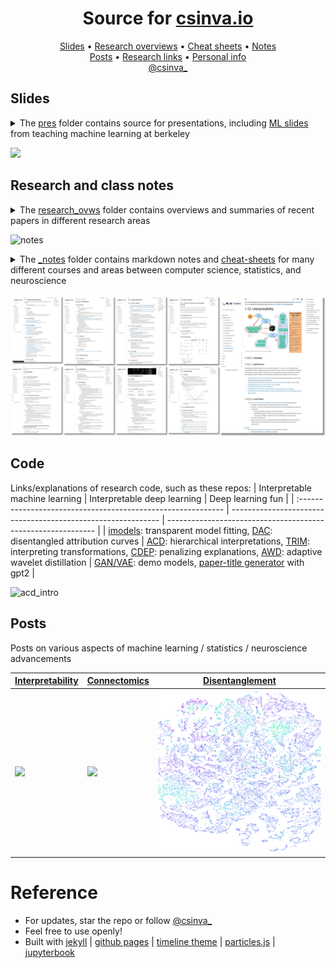<h1 align="center">Source for <a href="https://csinva.github.io">csinva.io</a></h1>

<p align="center">
  <a href="pres">Slides</a> •
  <a href="_notes/research_ovws">Research overviews</a> •
  <a href="_notes/cheat_sheets">Cheat sheets</a> •
  <a href="_notes">Notes</a>
  <br>
  <a href="_blog">Posts</a> •
  <a href="#code">Research links</a>  •
  <a href="https://scholar.google.com/citations?hl=en&user=XpttKK8AAAAJ&view_op=list_works&sortby=pubdate">Personal info</a>
  <br>
  <a href="https://twitter.com/csinva_">@csinva_</a>
</p>

## Slides

<details>
<summary>The <a href="pres">pres</a> folder contains source for presentations, including <a href="https://csinva.github.io/pres/189/#/">ML slides</a> from teaching machine learning at berkeley</summary>
The source is in markdown (<a href="https://csinva.io/blog/misc/reveal_md_enhanced/readme">built with reveal-md</a>) and is easily editable / exportable
<ul>
	<li><a href="https://csinva.io/pres/189/#/">ML slides (berkeley cs 189)</a></li>
	<li><a href="https://csinva.io/pres/188/#/">AI slides (berkeley cs 188)</a></li>   <li><a href="https://docs.google.com/presentation/d/1RIdbV279r20marRrN0b1bu2z9STkrivsMDa_Dauk8kE/present?slide=id.p">Interpretability workshop</a></li> 
	<li><a href="https://docs.google.com/presentation/d/1cdzZsyRYRs9GiR9s2-V7OO8oIcaabT5TVJFGR9qk_HY/present?slide=id.p">Disentanngled interpretations</a></li> 
</ul> 
</details>

![](assets/img/pres_demo.gif)

## Research and class notes

<details>
<summary>The <a href="_notes/research_ovws">research_ovws</a> folder contains overviews and summaries of recent papers in different research areas</summary>
<ul>
<li><a href="https://github.com/csinva/csinva.github.io/blob/master/_notes/research_ovws/ovw_interp.md">Interpretability</a></li>
<li><a href="https://csinva.io/notes/research_ovws/ovw_causal_inference.html">Causal inference</a></li>
<li><a href="https://csinva.io/notes/research_ovws/ovw_transfer_learning.html">Transfer learning</a></li>
<li><a href="https://csinva.io/notes/research_ovws/ovw_uncertainty.html">Uncertainty</a></li>
<li><a href="https://github.com/csinva/csinva.github.io/blob/master/_notes/research_ovws/ovw_dl_theory.md">DL theory</a></li>
<li><a href="https://github.com/csinva/csinva.github.io/blob/master/_notes/research_ovws/ovw_complexity.md">Complexity</a></li>
<li><a href="https://github.com/csinva/csinva.github.io/blob/master/_notes/research_ovws/ovw_scat.md">Scattering transform</a></li>
<li><a href="https://github.com/csinva/csinva.github.io/blob/master/_notes/research_ovws/ovw_dl_for_neuro.md">DL in neuroscience</a></li>
</ul>
</details>


![notes](https://csinva.io/notes/cheat_sheets/interp.svg?sanitize=True)



<details>
<summary>The <a href="_notes">_notes</a> folder contains markdown notes and <a href="_notes/cheat_sheets">cheat-sheets</a> for many different courses and areas between computer science, statistics, and neuroscience</summary>
<ul>
  <li><a href="https://csinva.io/notes/cheat_sheets/interp.svg">Interpretability cheat sheet</a></li>
  <li><a href="https://csinva.io/notes/neuro/comp_neuro.html">Computational neuroscience</a></li>
  <li><a href="https://csinva.io/notes/stat/causal_inference.html">Causal inference notes</a></li>
  <li><a href="https://csinva.io/notes/ml/classification.html">Classification</a></li>
  <li><a href="https://csinva.io/notes/math/linear_algebra.html">Linear algebra</a></li>
  <li><a href="https://csinva.io/notes/stat/info_theory.html">Info theory</a></li>
  <li><a href="https://csinva.io/notes/ml/comp_vision.html">Computer vision</a></li>
  <li><a href="https://csinva.io/#:~:text=A%20rough%20set%20of%20notes%20which%20may%20serve%20as%20useful%20reference%20for%20people%20in%20machine%20learning%20/%20neuroscience.">Way more notes here</a></li>
</ul>
</details>


![interp](assets/img/notes_screenshot.jpg)

## Code

Links/explanations of research code, such as these repos:
| Interpretable machine learning                               | Interpretable deep learning                                  | Deep learning fun                                            |
| :----------------------------------------------------------- | ------------------------------------------------------------ | ------------------------------------------------------------ |
| [imodels](https://github.com/csinva/interpretability-implementations-demos): transparent model fitting, [DAC](https://github.com/csinva/disentangled_attribution_curves): disentangled attribution curves | [ACD](https://github.com/csinva/hierarchical-dnn-interpretations): hierarchical interpretations, [TRIM](https://github.com/csinva/transformation-importance): interpreting transformations, [CDEP](https://github.com/laura-rieger/deep-explanation-penalization): penalizing explanations, [AWD](https://github.com/Yu-Group/adaptive-wavelet-distillation): adaptive wavelet distillation | [GAN/VAE](https://github.com/csinva/pytorch_gan_pretrained): demo models, [paper-title generator](https://github.com/csinva/gpt2-paper-title-generator) with gpt2 |

![acd_intro](https://csinva.io/hierarchical-dnn-interpretations/intro.svg?sanitize=True)

## Posts

Posts on various aspects of machine learning / statistics / neuroscience advancements


| [Interpretability](https://csinva.github.io/blog/research/interp) | [Connectomics](https://csinva.github.io/blog/research/connectomics) | [Disentanglement](https://csinva.io/notes/research_ovws/ovw_disentanglement.html) |
| ------------------------------------------------------------ | ------------------------------------------------------------ | ------------------------------------------------------------ |
| ![](assets/img/alexnet.png)                                  | ![](assets/img/neuron.gif)                                   | ![](assets/img/complexity.png)                               |

# Reference

- For updates, star the repo or follow [@csinva_](https://twitter.com/csinva_)
- Feel free to use openly!
- Built with [jekyll](https://jekyllrb.com/) | [github pages](https://pages.github.com/) | [timeline theme](http://kirbyt.github.io/timeline-jekyll-theme) | [particles.js](https://vincentgarreau.com/particles.js/) | [jupyterbook](https://jupyterbook.org/intro.html)
